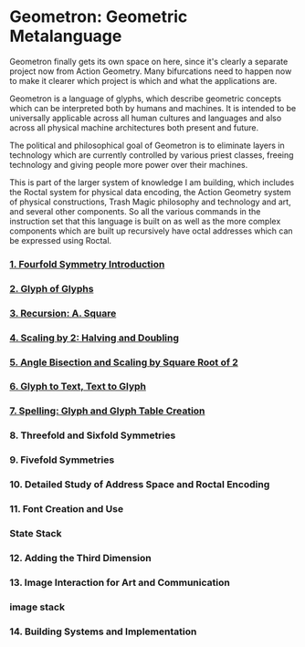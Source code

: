 # Geometron: Geometric Metalanguage

Geometron finally gets its own space on here, since it's clearly a separate project now from Action Geometry.  Many bifurcations need to happen now to make it clearer which project is which and what the applications are.  

Geometron is a language of glyphs, which describe geometric concepts which can be interpreted both by humans and machines.  It is intended to be universally applicable across all human cultures and languages and also across all physical machine architectures both present and future.  

The political and philosophical goal of Geometron is to eliminate layers in technology which are currently controlled by various priest classes, freeing technology and giving people more power over their machines.  

This is part of the larger system of knowledge I am building, which includes the Roctal system for physical data encoding, the Action Geometry system of physical constructions, Trash Magic philosophy and technology and art, and several other components.  So all the various commands in the instruction set that this language is built on as well as the more complex components which are built up recursively have octal addresses which can be expressed using Roctal.  

### [1. Fourfold Symmetry Introduction](4fold1/fourfold_symmetry.md)

### [2. Glyph of Glyphs](glyph_of_glyphs/glyph_of_glyphs.md)

### [3. Recursion: A. Square](recursionSquare/recursionSquare.md)

### [4. Scaling by 2: Halving and Doubling](scaling_by_two/scaling_by_two.md)

### [5. Angle Bisection and Scaling by Square Root of 2](square_root_2/square_root_2.md)

### [6. Glyph to Text, Text to Glyph](keyboardMapping/keyboardmapping.md)

### [7. Spelling: Glyph and Glyph Table Creation](glyphTableEdit/glyphTableEdit.md)

### 8. Threefold and Sixfold Symmetries

### 9. Fivefold Symmetries

### 10. Detailed Study of Address Space and Roctal Encoding

### 11. Font Creation and Use

### State Stack

### 12. Adding the Third Dimension

### 13. Image Interaction for Art and Communication

### image stack

### 14. Building Systems and Implementation





